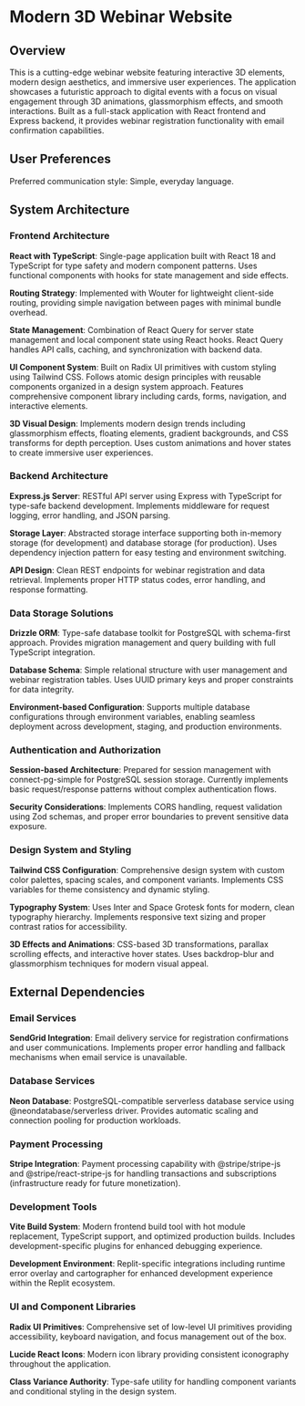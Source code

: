 # Modern 3D Webinar Website

## Overview

This is a cutting-edge webinar website featuring interactive 3D elements, modern design aesthetics, and immersive user experiences. The application showcases a futuristic approach to digital events with a focus on visual engagement through 3D animations, glassmorphism effects, and smooth interactions. Built as a full-stack application with React frontend and Express backend, it provides webinar registration functionality with email confirmation capabilities.

## User Preferences

Preferred communication style: Simple, everyday language.

## System Architecture

### Frontend Architecture
**React with TypeScript**: Single-page application built with React 18 and TypeScript for type safety and modern component patterns. Uses functional components with hooks for state management and side effects.

**Routing Strategy**: Implemented with Wouter for lightweight client-side routing, providing simple navigation between pages with minimal bundle overhead.

**State Management**: Combination of React Query for server state management and local component state using React hooks. React Query handles API calls, caching, and synchronization with backend data.

**UI Component System**: Built on Radix UI primitives with custom styling using Tailwind CSS. Follows atomic design principles with reusable components organized in a design system approach. Features comprehensive component library including cards, forms, navigation, and interactive elements.

**3D Visual Design**: Implements modern design trends including glassmorphism effects, floating elements, gradient backgrounds, and CSS transforms for depth perception. Uses custom animations and hover states to create immersive user experiences.

### Backend Architecture
**Express.js Server**: RESTful API server using Express with TypeScript for type-safe backend development. Implements middleware for request logging, error handling, and JSON parsing.

**Storage Layer**: Abstracted storage interface supporting both in-memory storage (for development) and database storage (for production). Uses dependency injection pattern for easy testing and environment switching.

**API Design**: Clean REST endpoints for webinar registration and data retrieval. Implements proper HTTP status codes, error handling, and response formatting.

### Data Storage Solutions
**Drizzle ORM**: Type-safe database toolkit for PostgreSQL with schema-first approach. Provides migration management and query building with full TypeScript integration.

**Database Schema**: Simple relational structure with user management and webinar registration tables. Uses UUID primary keys and proper constraints for data integrity.

**Environment-based Configuration**: Supports multiple database configurations through environment variables, enabling seamless deployment across development, staging, and production environments.

### Authentication and Authorization
**Session-based Architecture**: Prepared for session management with connect-pg-simple for PostgreSQL session storage. Currently implements basic request/response patterns without complex authentication flows.

**Security Considerations**: Implements CORS handling, request validation using Zod schemas, and proper error boundaries to prevent sensitive data exposure.

### Design System and Styling
**Tailwind CSS Configuration**: Comprehensive design system with custom color palettes, spacing scales, and component variants. Implements CSS variables for theme consistency and dynamic styling.

**Typography System**: Uses Inter and Space Grotesk fonts for modern, clean typography hierarchy. Implements responsive text sizing and proper contrast ratios for accessibility.

**3D Effects and Animations**: CSS-based 3D transformations, parallax scrolling effects, and interactive hover states. Uses backdrop-blur and glassmorphism techniques for modern visual appeal.

## External Dependencies

### Email Services
**SendGrid Integration**: Email delivery service for registration confirmations and user communications. Implements proper error handling and fallback mechanisms when email service is unavailable.

### Database Services
**Neon Database**: PostgreSQL-compatible serverless database service using @neondatabase/serverless driver. Provides automatic scaling and connection pooling for production workloads.

### Payment Processing
**Stripe Integration**: Payment processing capability with @stripe/stripe-js and @stripe/react-stripe-js for handling transactions and subscriptions (infrastructure ready for future monetization).

### Development Tools
**Vite Build System**: Modern frontend build tool with hot module replacement, TypeScript support, and optimized production builds. Includes development-specific plugins for enhanced debugging experience.

**Development Environment**: Replit-specific integrations including runtime error overlay and cartographer for enhanced development experience within the Replit ecosystem.

### UI and Component Libraries
**Radix UI Primitives**: Comprehensive set of low-level UI primitives providing accessibility, keyboard navigation, and focus management out of the box.

**Lucide React Icons**: Modern icon library providing consistent iconography throughout the application.

**Class Variance Authority**: Type-safe utility for handling component variants and conditional styling in the design system.
